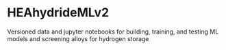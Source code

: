 # HEAhydrideMLv2
Versioned data and jupyter notebooks for building, training, and testing ML models and screening alloys for hydrogen storage
